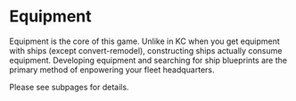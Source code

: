 # Equipment

Equipment is the core of this game. Unlike in KC when you get equipment with ships (except convert-remodel), constructing ships actually consume equipment. Developing equipment and searching for ship blueprints are the primary method of enpowering your fleet headquarters.

Please see subpages for details.
